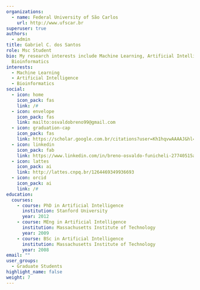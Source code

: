 ```yaml
---
organizations:
  - name: Federal University of São Carlos
    url: http://www.ufscar.br
superuser: true
authors:
  - admin
title: Gabriel C. dos Santos
role: Msc Student
bio: My research interests include Machine Learning, Artificial Intelligence and
  Bioinformatics
interests:
  - Machine Learning
  - Artificial Intelligence
  - Bioinformatics
social:
  - icon: home
    icon_pack: fas
    link: /#
  - icon: envelope
    icon_pack: fas
    link: mailto:osvaldobreno99@gmail.com
  - icon: graduation-cap
    icon_pack: fas
    link: https://scholar.google.com.br/citations?user=Kh1hqvwAAAAJ&hl=En
  - icon: linkedin
    icon_pack: fab
    link: https://www.linkedin.com/in/breno-osvaldo-funicheli-27740515a/
  - icon: lattes
    icon_pack: ai
    link: http://lattes.cnpq.br/1264469349936693
  - icon: orcid
    icon_pack: ai
    link: /#
education:
  courses:
    - course: PhD in Artificial Intelligence
      institution: Stanford University
      year: 2012
    - course: MEng in Artificial Intelligence
      institution: Massachusetts Institute of Technology
      year: 2009
    - course: BSc in Artificial Intelligence
      institution: Massachusetts Institute of Technology
      year: 2008
email: ""
user_groups:
  - Graduate Students
highlight_name: false
weight: 7
---
```

